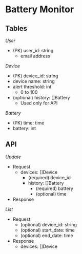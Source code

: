 # Battery Monitor

## Tables

*User*

+ (PK) user_id: string
  + email address

*Device*

+ (PK) device_id: string
+ device name: string
+ alert threshold: int
  + 0 to 100
+ (optional) history: []Battery
  + Used only for API

*Battery*

+ (PK) time: time
+ battery: int

## API

*Update*

+ Request
  + devices: []Device
    + (required) device_id
	+ history: []Battery
	  + (required) battery
	  + (optional) time
+ Response

*List*

+ Request
  + (optional) device_id: string
  + (optional) start_date: time
  + (optional) end_date: time
+ Response
  + devices: []Device



